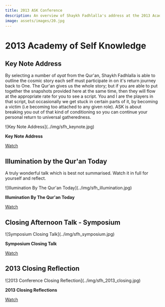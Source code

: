 ```yaml
---
title: 2013 ASK Conference
description: An overview of Shaykh Fadhlalla's address at the 2013 Academy of Self Knowledge conference in South Africa.
image: assets/images/20.jpg
---
```


# 2013 Academy of Self Knowledge

## Key Note Address

By selecting a number of _ayat_ from the Qur'an, Shaykh Fadhlalla is able to outline the cosmic story each self must participate in on it's return journey back to One. The Qur'an gives us the whole story; but if you are able to put together the snapshots provided here at the same time, then they will flow at the appropriate rate for you to see a script. You and I are the players in that script, but occasionally we get stuck in certain parts of it, by becoming a victim (i.e becoming too attached to any given role). ASK is about breaking you out of that kind of conditioning so you can continue your personal return to universal gatheredness.

<div markdown="1" class="card video sidebar center gemoji center-content">

<div markdown="2" class="video-image">
![Key Note Address](../img/sfh_keynote.jpg)
</div>

**Key Note Address**

<div markdown="3" class="video-link">
<a target="_blank" href="https://www.youtube.com/watch?v=vVaOiFn4vxM">Watch</a>
</div>

</div>

<div markdown="1" class="clear"></div>

## Illumination by the Qur'an Today

A truly wonderful talk which is best not summarised. Watch it in full for yourself and reflect.

<div markdown="1" class="card video sidebar center gemoji center-content">

<div markdown="2" class="video-image">
![Illumination By The Qur'an Today](../img/sfh_illumination.jpg)
</div>

**Illumination By The Qur'an Today**

<div markdown="3" class="video-link">
<a target="_blank" href="https://www.youtube.com/watch?v=x884d5I83Bo">Watch</a>
</div>

</div>

<div markdown="1" class="clear"></div>

## Closing Afternoon Talk - Symposium

<div markdown="1" class="card video sidebar center gemoji center-content">

<div markdown="2" class="video-image">
![Symposium Closing Talk](../img/sfh_symposium.jpg)
</div>

**Symposium Closing Talk**

<div markdown="3" class="video-link">
<a target="_blank" href="https://www.youtube.com/watch?v=rRZzEnv5Pxo">Watch</a>
</div>

</div>

<div markdown="1" class="clear"></div>

## 2013 Closing Reflection 

<div markdown="1" class="card video sidebar center gemoji center-content">

<div markdown="2" class="video-image">
![2013 Conference Closing Reflection](../img/sfh_2013_closing.jpg)
</div>

**2013 Closing Reflections**

<div markdown="3" class="video-link">
<a target="_blank" href="https://www.youtube.com/watch?v=Vts7Ar2uOhA">Watch</a>
</div>

</div>
